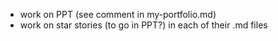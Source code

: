 - work on PPT (see comment in my-portfolio.md)
- work on star stories (to go in PPT?) in each of their .md files